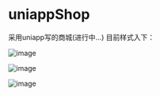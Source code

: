 # uniappShop
采用uniapp写的商城(进行中...)
目前样式入下：


![image](https://mmbiz.qpic.cn/mmbiz_jpg/lAf9YG0B3I7poe0dzr7If6HH2s6IznmL4LWFVUDPpiabUia0V66uAxORgZtZUOwdibMX4cjIKCBJWicJ3xjcxBgbCQ/640?wx_fmt=jpeg&tp=webp&wxfrom=5&wx_lazy=1&wx_co=1)




![image](https://mmbiz.qpic.cn/mmbiz_jpg/lAf9YG0B3I7poe0dzr7If6HH2s6IznmL7ic2ArDlTZCcG5mbfScOyRmgCSh9k5MlicrziaIuDuLcXH33P23Zk9tNQ/640?wx_fmt=jpeg&tp=webp&wxfrom=5&wx_lazy=1&wx_co=1)



![image](https://mmbiz.qpic.cn/mmbiz_jpg/lAf9YG0B3I7poe0dzr7If6HH2s6IznmLSGzGGh99l92MpBDH5pqqAxr7a7evQtg0jIvQ6ia1z7QBavGQMNfFT5w/640?wx_fmt=jpeg&tp=webp&wxfrom=5&wx_lazy=1&wx_co=1)
